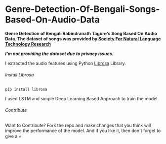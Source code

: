 # Genre-Detection-Of-Bengali-Songs-Based-On-Audio-Data
**Genre Detection of Bengali Rabindranath Tagore's Song Based On Audio Data. The dataset of songs was provided by [Society For Natural Language Technology Research](https://nltr.org/)**


**_I'm not providing the dataset due to privacy issues._**

I extracted the audio features using Python [Librosa](https://github.com/librosa/librosa) Library.


###### Install Librosa

`pip install librosa`

I used LSTM and simple Deep Learning Based Approach to train the model.

###### Contribute

Want to Contribute? Fork the repo and make changes that you think will improve the performance of the model. And if you like it, then don't forget to give a ⭐
